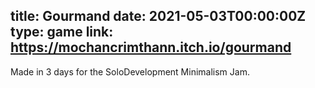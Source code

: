 title: Gourmand
date: 2021-05-03T00:00:00Z
type: game
link: https://mochancrimthann.itch.io/gourmand
-
Made in 3 days for the SoloDevelopment Minimalism Jam.

